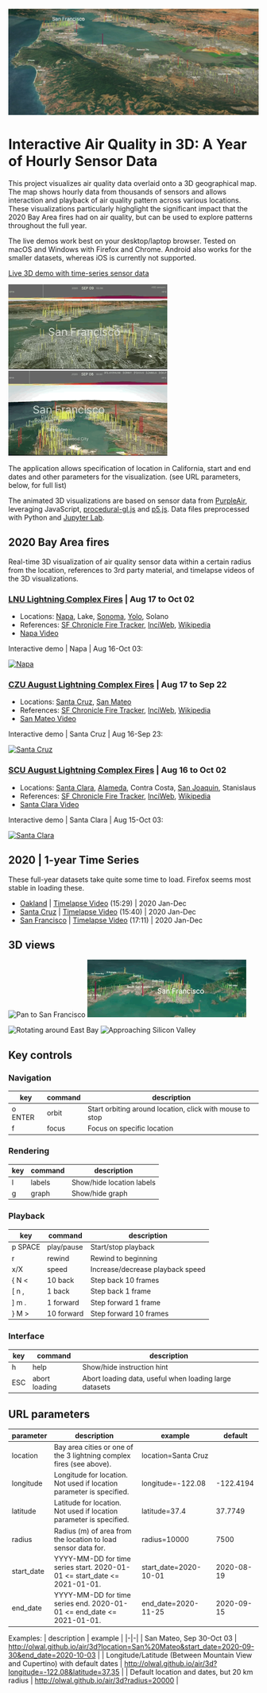 ![3D visualization of air quality sensor data](media/sensor_data_3d_bay_area.jpg)

# Interactive Air Quality in 3D:  A Year of Hourly Sensor Data
This project visualizes air quality data overlaid onto a 3D geographical map. The map shows hourly data from thousands of sensors and allows interaction and playback of air quality pattern across various locations. These visualizations particularly highglight the significant impact that the 2020 Bay Area fires had on air quality, but can be used to explore patterns throughout the full year. 

The live demos work best on your desktop/laptop browser. Tested on macOS and Windows with Firefox and Chrome. Android also works for the smaller datasets, whereas iOS is currently not supported.

[Live 3D demo with time-series sensor data](https://olwal.github.io/air/3d/)

[![Pan SF to San Mateo](media/sf_pan.gif)](https://olwal.github.io/air/3d?location=San%20Mateo&start_date=2020-09-08&end_date=2020-09-12&radius=30000) [![Pan to SF](media/sf_pan_2.gif)](https://olwal.github.io/air/3d?location=San%20Francisco&start_date=2020-09-08&end_date=2020-09-12&radius=30000)

The application allows specification of location in California, start and end dates and other parameters for the visualization. (see URL parameters, below, for full list)

The animated 3D visualizations are based on sensor data from [PurpleAir](https://purpleair.com/), leveraging JavaScript, [procedural-gl.js](https://github.com/felixpalmer/procedural-gl-js) and [p5.js](https://p5js.org/). Data files preprocessed with Python and [Jupyter Lab](https://jupyter.org/). 

## 2020 Bay Area fires
Real-time 3D visualization of air quality sensor data within a certain radius from the location, references to 3rd party material, and timelapse videos of the 3D visualizations.

### [LNU Lightning Complex Fires](https://olwal.github.io/air/3d?location=LNU%20Lightning%20Complex%20Fires&start_date=2020-08-16&end_date=2020-10-03) | Aug 17 to Oct 02
- Locations: [Napa](https://olwal.github.io/air/3d?location=Napa&start_date=2020-08-16&end_date=2020-10-11), Lake, [Sonoma](https://olwal.github.io/air/3d?location=Sonoma&start_date=2020-08-16&end_date=2020-10-11), [Yolo](https://olwal.github.io/air/3d?location=Yolo&start_date=2020-08-16&end_date=2020-10-11), Solano
- References: [SF Chronicle Fire Tracker](https://www.sfchronicle.com/projects/california-fire-map/2020-lnu-lightning-complex), [InciWeb](https://inciweb.nwcg.gov/incident/7027/), [Wikipedia](https://en.wikipedia.org/wiki/LNU_Lightning_Complex_fires)
- [Napa Video](https://youtu.be/sms1VZ-AS3k)

Interactive demo | Napa | Aug 16-Oct 03: 

[![Napa](media/napa.gif)](https://olwal.github.io/air/3d?location=LNU%20Lightning%20Complex%20Fires&start_date=2020-08-16&end_date=2020-10-03)

### [CZU August Lightning Complex Fires](http://olwal.github.io/air/3d?location=CZU%20Lightning%20Complex%20Fires&start_date=2020-08-16&end_date=2020-09-23) | Aug 17 to Sep 22
- Locations: [Santa Cruz](https://olwal.github.io/air/3d?location=Santa%20Cruz&start_date=2020-08-16&end_date=2020-09-23), [San Mateo](https://olwal.github.io/air/3d?location=San%20Mateo&start_date=2020-08-16&end_date=2020-09-23)
- References: [SF Chronicle Fire Tracker](https://www.sfchronicle.com/projects/california-fire-map/2020-cnu-august-lightning-complex), [InciWeb](https://inciweb.nwcg.gov/incident/7028/), [Wikipedia](https://en.wikipedia.org/wiki/CZU_Lightning_Complex_fires)
- [San Mateo Video](https://youtu.be/mKirhChPaWU)

Interactive demo | Santa Cruz | Aug 16-Sep 23: 

[![Santa Cruz](media/santa_cruz.gif)](https://olwal.github.io/air/3d?location=Santa%20Cruz&start_date=2020-08-16&end_date=2020-09-23)

### [SCU August Lightning Complex Fires](http://olwal.github.io/air/3d?location=SCU%20Lightning%20Complex%20Fires&start_date=2020-08-15&end_date=2020-10-03) | Aug 16 to Oct 02
- Locations: [Santa Clara](http://olwal.github.io/air/3d?location=Santa%20Clara&start_date=2020-08-15&end_date=2020-10-03), [Alameda](http://olwal.github.io/air/3d?location=Alameda&start_date=2020-08-15&end_date=2020-10-03), Contra Costa, [San Joaquin](http://olwal.github.io/air/3d?location=San%20Joaquin&start_date=2020-08-15&end_date=2020-10-03), Stanislaus
- References: [SF Chronicle Fire Tracker](https://www.sfchronicle.com/projects/california-fire-map/2020-cnu-august-lightning-complex), [InciWeb](https://inciweb.nwcg.gov/incident/7056/), [Wikipedia](https://en.wikipedia.org/wiki/SCU_Lightning_Complex_fires)
- [Santa Clara Video](https://youtu.be/gJdsuwGUNYg)

Interactive demo | Santa Clara | Aug 15-Oct 03: 

[![Santa Clara](media/santa_clara.gif)](http://olwal.github.io/air/3d?location=Santa%20Clara&start_date=2020-08-15&end_date=2020-10-03)

## 2020 | 1-year Time Series
These full-year datasets take quite some time to load.
Firefox seems most stable in loading these.

- [Oakland](https://olwal.github.io/air/3d/?location=Oakland&start_date=2020-01-01&end_date=2021-01-01) | [Timelapse Video](https://youtu.be/jxLtuF0n3hA) (15:29) | 2020 Jan-Dec
- [Santa Cruz](https://olwal.github.io/air/3d/?location=Santa%20Cruz&start_date=2020-01-01&end_date=2021-01-01) | [Timelapse Video](https://youtu.be/fsbrf3rNnMg) (15:40) | 2020 Jan-Dec
- [San Francisco](https://olwal.github.io/air/3d/?location=San%20Francisco&start_date=2020-01-01&end_date=2021-01-01) | [Timelapse Video](https://youtu.be/-bVvzHcI12I) (17:11) | 2020 Jan-Dec

## 3D views

![Pan to San Francisco](media/sf_pan_to_320.gif) 
![Rotating around San Francisco](media/sf_rotate_320.gif)

![Rotating around East Bay](media/east_bay_rotate_320.gif) 
![Approaching Silicon Valley](media/silicon_valley_approach_320.gif)

## Key controls

### Navigation
| key     | command       | description                                              |
|---------|---------------|----------------------------------------------------------|
| o ENTER | orbit         | Start orbiting around location, click with mouse to stop |
| f       | focus         | Focus on specific location                               |

### Rendering
| key     | command       | description                                              |
|---------|---------------|----------------------------------------------------------|
| l       | labels        | Show/hide location labels                                |
| g       | graph         | Show/hide graph                                          |

### Playback
| key     | command       | description                                              |
|---------|---------------|----------------------------------------------------------|
| p SPACE | play/pause    | Start/stop playback                                      |
| r       | rewind        | Rewind to beginning                                      |
| x/X     | speed         | Increase/decrease playback speed                         |
| { N <   | 10 back       | Step back 10 frames                                      |
| [ n ,   | 1 back        | Step back 1 frame                                        |
| ] m .   | 1 forward     | Step forward 1 frame                                     |
| } M >   | 10 forward    | Step forward 10 frames                                   |

### Interface
| key     | command       | description                                              |
|---------|---------------|----------------------------------------------------------|
| h       | help          | Show/hide instruction hint                               |
| ESC     | abort loading | Abort loading data, useful when loading large datasets   |

## URL parameters

| parameter | description                                                                   | example               | default    |
|---------------|---------------------------------------------------------------------------|-----------------------|------------|
| location      | Bay area cities or one of the 3 lightning complex fires (see above).      | location=Santa Cruz   |            |
| longitude     | Longitude for location. Not used if location parameter is specified.      | longitude=-122.08     | -122.4194  |
| latitude      | Latitude for location. Not used if location parameter is specified.       | latitude=37.4         | 37.7749    |
| radius        | Radius (m) of area from the location to load sensor data for.             | radius=10000          | 7500       |
| start_date    | YYYY-MM-DD for time series start. 2020-01-01 <= start_date <= 2021-01-01. | start_date=2020-10-01 | 2020-08-19 |
| end_date      | YYYY-MM-DD for time series end. 2020-01-01 <= end_date <= 2021-01-01.     | end_date=2020-11-25   | 2020-09-15 |

Examples: 
| description | example |
|-|-|
| San Mateo, Sep 30-Oct 03 | http://olwal.github.io/air/3d?location=San%20Mateo&start_date=2020-09-30&end_date=2020-10-03 |
| Longitude/Latitude (Between Mountain View and Cupertino) with default dates | http://olwal.github.io/air/3d?longitude=-122.08&latitude=37.35 |
| Default location and dates, but 20 km radius | http://olwal.github.io/air/3d?radius=20000 |
